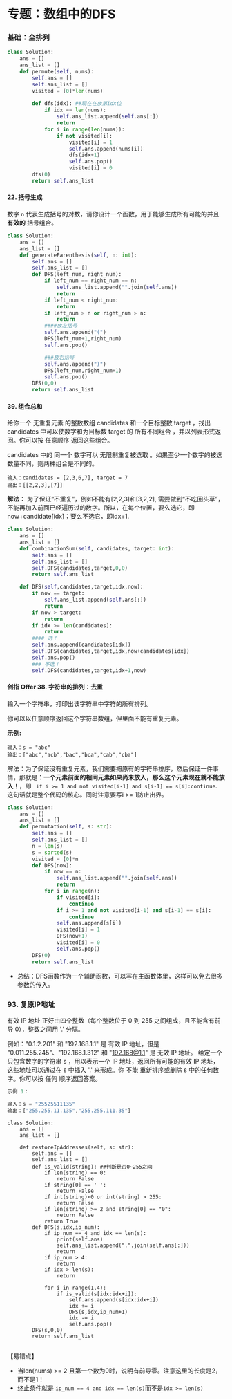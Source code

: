 # 专题：数组中的DFS

### 基础：全排列

```python
class Solution:
    ans = []
    ans_list = []
    def permute(self, nums):
        self.ans = []
        self.ans_list = []
        visited = [0]*len(nums)
        
        def dfs(idx): ##现在在放第idx位
            if idx == len(nums):
                self.ans_list.append(self.ans[:])
                return 
            for i in range(len(nums)):
                if not visited[i]:
                    visited[i] = 1
                    self.ans.append(nums[i])
                    dfs(idx+1)
                    self.ans.pop()
                    visited[i] = 0
        dfs(0)
        return self.ans_list
```



#### 22. 括号生成

数字 `n` 代表生成括号的对数，请你设计一个函数，用于能够生成所有可能的并且 **有效的** 括号组合。

```python
class Solution:
    ans = []
    ans_list = []
    def generateParenthesis(self, n: int):
        self.ans = []
        self.ans_list = []
        def DFS(left_num, right_num):
            if left_num == right_num == n:
                self.ans_list.append("".join(self.ans))
                return
            if left_num < right_num:
                return 
            if left_num > n or right_num > n:
                return 
            ####放左括号
            self.ans.append("(")
            DFS(left_num+1,right_num)
            self.ans.pop()

            ###放右括号
            self.ans.append(")")
            DFS(left_num,right_num+1)
            self.ans.pop()
        DFS(0,0)
        return self.ans_list

```

#### 39. 组合总和

给你一个 无重复元素 的整数数组 candidates 和一个目标整数 target ，找出 candidates 中可以使数字和为目标数 target 的 所有不同组合 ，并以列表形式返回。你可以按 任意顺序 返回这些组合。

candidates 中的 同一个 数字可以 无限制重复被选取 。如果至少一个数字的被选数量不同，则两种组合是不同的。 

```
输入：candidates = [2,3,6,7], target = 7
输出：[[2,2,3],[7]]
```

**解法：** 为了保证“不重复”，例如不能有[2,2,3]和[3,2,2], 需要做到“不吃回头草”，不能再加入前面已经遍历过的数字。所以，在每个位置，要么选它，即now+candidate[idx]；要么不选它，即idx+1. 

```python
class Solution:
    ans = []
    ans_list = []
    def combinationSum(self, candidates, target: int):
        self.ans = []
        self.ans_list = []
        self.DFS(candidates,target,0,0)
        return self.ans_list

    def DFS(self,candidates,target,idx,now):
        if now == target:
            self.ans_list.append(self.ans[:])
            return
        if now > target:
            return
        if idx >= len(candidates):
            return
        #### 选！
        self.ans.append(candidates[idx])
        self.DFS(candidates,target,idx,now+candidates[idx])
        self.ans.pop()
        ### 不选！
        self.DFS(candidates,target,idx+1,now)

```



#### 剑指 Offer 38. 字符串的排列：去重

输入一个字符串，打印出该字符串中字符的所有排列。

你可以以任意顺序返回这个字符串数组，但里面不能有重复元素。

**示例:**

```
输入：s = "abc"
输出：["abc","acb","bac","bca","cab","cba"]
```

解法：为了保证没有重复元素，我们需要把原有的字符串排序，然后保证一件事情，那就是：**一个元素前面的相同元素如果尚未放入，那么这个元素现在就不能放入！**，即 ` if i >= 1 and not visited[i-1] and s[i-1] == s[i]:continue`. 这句话就是整个代码的核心。同时注意要写i >= 1防止出界。

```python
class Solution:
    ans = []
    ans_list = []
    def permutation(self, s: str):
        self.ans = []
        self.ans_list = []
        n = len(s)
        s = sorted(s)
        visited = [0]*n
        def DFS(now):
            if now == n:
                self.ans_list.append("".join(self.ans))
                return
            for i in range(n):
                if visited[i]:
                    continue
                if i >= 1 and not visited[i-1] and s[i-1] == s[i]:
                    continue
                self.ans.append(s[i])
                visited[i] = 1
                DFS(now+1)
                visited[i] = 0
                self.ans.pop()
        DFS(0)
        return self.ans_list
```

- 总结：DFS函数作为一个辅助函数，可以写在主函数体里，这样可以免去很多参数的传入。



### 93. 复原IP地址

有效 IP 地址 正好由四个整数（每个整数位于 0 到 255 之间组成，且不能含有前导 0），整数之间用 '.' 分隔。

例如："0.1.2.201" 和 "192.168.1.1" 是 有效 IP 地址，但是 "0.011.255.245"、"192.168.1.312" 和 "192.168@1.1" 是 无效 IP 地址。
给定一个只包含数字的字符串 s ，用以表示一个 IP 地址，返回所有可能的有效 IP 地址，这些地址可以通过在 s 中插入 '.' 来形成。你 不能 重新排序或删除 s 中的任何数字。你可以按 任何 顺序返回答案。

```python
示例 1：

输入：s = "25525511135"
输出：["255.255.11.135","255.255.111.35"]
```

```
class Solution:
    ans = []
    ans_list = []

    def restoreIpAddresses(self, s: str):
        self.ans = []
        self.ans_list = []
        def is_valid(string): ##判断是否0~255之间
            if len(string) == 0:
                return False
            if string[0] == ' ':
                return False
            if int(string)<0 or int(string) > 255:
                return False
            if len(string) >= 2 and string[0] == "0":
                return False
            return True
        def DFS(s,idx,ip_num):
            if ip_num == 4 and idx == len(s):
                print(self.ans)
                self.ans_list.append(".".join(self.ans[:]))
                return
            if ip_num > 4:
                return
            if idx > len(s):
                return 

            for i in range(1,4):
                if is_valid(s[idx:idx+i]):
                    self.ans.append(s[idx:idx+i])
                    idx += i
                    DFS(s,idx,ip_num+1)
                    idx -= i
                    self.ans.pop()
        DFS(s,0,0)
        return self.ans_list
        

```

【易错点】

- 当len(nums) >= 2 且第一个数为0时，说明有前导零。注意这里的长度是2，而不是1！
- 终止条件就是  `ip_num == 4 and idx == len(s)`而不是`idx >= len(s)`